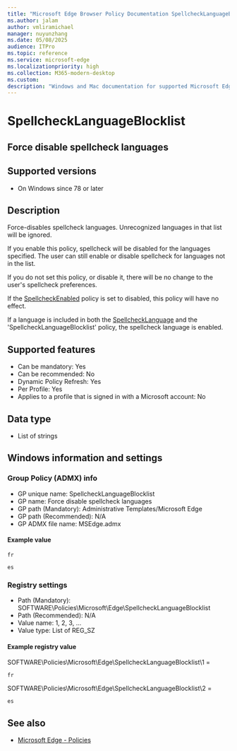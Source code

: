 ```yaml
---
title: "Microsoft Edge Browser Policy Documentation SpellcheckLanguageBlocklist"
ms.author: jalam
author: vmliramichael
manager: nuyunzhang
ms.date: 05/08/2025
audience: ITPro
ms.topic: reference
ms.service: microsoft-edge
ms.localizationpriority: high
ms.collection: M365-modern-desktop
ms.custom:
description: "Windows and Mac documentation for supported Microsoft Edge Browser policy: Force disable spellcheck languages"
---
```


<!--THIS FILE IS AUTOMATICALLY GENERATED. MANUAL CHANGES WILL BE OVERWRITTEN.-->
<!--Please contact the Microsoft Edge Manageability team with any questions.-->

# SpellcheckLanguageBlocklist

## Force disable spellcheck languages


## Supported versions

- On Windows since 78 or later

## Description

Force-disables spellcheck languages. Unrecognized languages in that list will be ignored.

If you enable this policy, spellcheck will be disabled for the languages specified. The user can still enable or disable spellcheck for languages not in the list.

If you do not set this policy, or disable it, there will be no change to the user's spellcheck preferences.

If the [SpellcheckEnabled](SpellcheckEnabled.md) policy is set to disabled, this policy will have no effect.

If a language is included in both the [SpellcheckLanguage](SpellcheckLanguage.md) and the 'SpellcheckLanguageBlocklist' policy, the spellcheck language is enabled.

## Supported features

- Can be mandatory: Yes
- Can be recommended: No
- Dynamic Policy Refresh: Yes
- Per Profile: Yes
- Applies to a profile that is signed in with a Microsoft account: No

## Data type

- List of strings

## Windows information and settings

### Group Policy (ADMX) info

- GP unique name: SpellcheckLanguageBlocklist
- GP name: Force disable spellcheck languages
- GP path (Mandatory): Administrative Templates/Microsoft Edge
- GP path (Recommended): N/A
- GP ADMX file name: MSEdge.admx

#### Example value

```
fr
```

```
es
```

### Registry settings

- Path (Mandatory): SOFTWARE\Policies\Microsoft\Edge\SpellcheckLanguageBlocklist
- Path (Recommended): N/A
- Value name: 1, 2, 3, ...
- Value type: List of REG_SZ

#### Example registry value

SOFTWARE\Policies\Microsoft\Edge\SpellcheckLanguageBlocklist\1 =
```
fr
```

SOFTWARE\Policies\Microsoft\Edge\SpellcheckLanguageBlocklist\2 =
```
es
```




## See also
- [Microsoft Edge - Policies](../microsoft-edge-policies.md)
